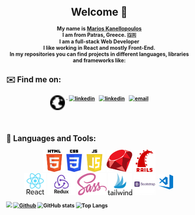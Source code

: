 <h1 align=center> Welcome 👋 </h1>

<p align=center>
  <b>My name is <a href="https://marioskanellopoulos.com/">Marios Kanellopoulos</a> <br />
  I am from Patras, Greece. 🇬🇷 <br />
  I am a full-stack Web Developer <br />
  I like working in React and mostly Front-End. <br />
  In my repositories you can find projects in different languages, libraries and frameworks like:
</p>

## ✉️ Find me on: 

<p align="center">
  <a href="https://github.com/mariosknl" target="_blank" rel="noopener noreferrer"> <img src="https://raw.githubusercontent.com/iconic/open-iconic/master/svg/globe.svg" alt="portfolio" height="40" style="vertical-align:top; margin:4px"> </a>
 <a href="https://www.linkedin.com/in/marios-kanellopoulos/" target="_blank" rel="noopener noreferrer"> <img src="https://cdn.jsdelivr.net/npm/simple-icons@v3/icons/linkedin.svg" alt="linkedin" height="40" style="vertical-align:top; margin:4px"></a>
  <a href="https://twitter.com/MariosKnl" target="_blank" rel="noopener noreferrer"> <img src="https://cdn.jsdelivr.net/npm/simple-icons@v3/icons/twitter.svg" alt="linkedin" height="40" style="vertical-align:top; margin:4px"></a>
 <a href="mailto:mariosknl@outlook.com"> <img src="https://cdn.jsdelivr.net/npm/simple-icons@v3/icons/gmail.svg" alt="email" height="40" style="vertical-align:top; margin:4px"></a>
</p>
<br />


## 🧰 Languages and Tools:
<p align=center>
    
<span align=center class=d-flex>
<img title="HTML" height=60 src="https://github.com/mariosknl/mariosknl/blob/master/assets/html5.png">
<img title="CSS3" height=60 src="https://github.com/mariosknl/mariosknl/blob/master/assets/css3.png">
<img title="JS" height=60 src="https://github.com/mariosknl/mariosknl/blob/master/assets/js.png">
<img title="RUBY" height=60 src="https://github.com/mariosknl/mariosknl/blob/master/assets/ruby.png">
<img title="RAILS" height=60 src="https://github.com/mariosknl/mariosknl/blob/master/assets/rails.png">
</span> <br />
<span align=center class=d-flex>
<img title="REACT" height=60 src="https://github.com/mariosknl/mariosknl/blob/master/assets/react.png">
<img title="REDUX" height=60 src="https://github.com/mariosknl/mariosknl/blob/master/assets/redux.png">
<img title="SASS" height=60 src="https://github.com/mariosknl/mariosknl/blob/master/assets/sass.png">
<img title="TAILWIND" height=60 src="https://github.com/mariosknl/mariosknl/blob/master/assets/tailwind.jpeg">
<img title="BOOTSTRAP" height=60 src="https://github.com/mariosknl/mariosknl/blob/master/assets/bootstrap.jpeg">
  <img src="https://raw.githubusercontent.com/github/explore/80688e429a7d4ef2fca1e82350fe8e3517d3494d/topics/visual-studio-code/visual-studio-code.png" alt="VS Code" height="40" style="vertical-align:top; margin:4px">
</span>
</p>


![](https://visitor-badge.laobi.icu/badge?page_id=mariosknl.mariosknl)
[![Github](https://img.shields.io/github/followers/mariosknl?label=Follow&style=social)](https://github.com/mariosknl)
![GitHub stats](https://github-readme-stats.vercel.app/api?username=mariosknl&show_icons=true&theme=tokyonight)
![Top Langs](https://github-readme-stats.vercel.app/api/top-langs/?username=mariosknl&theme=tokyonight)
